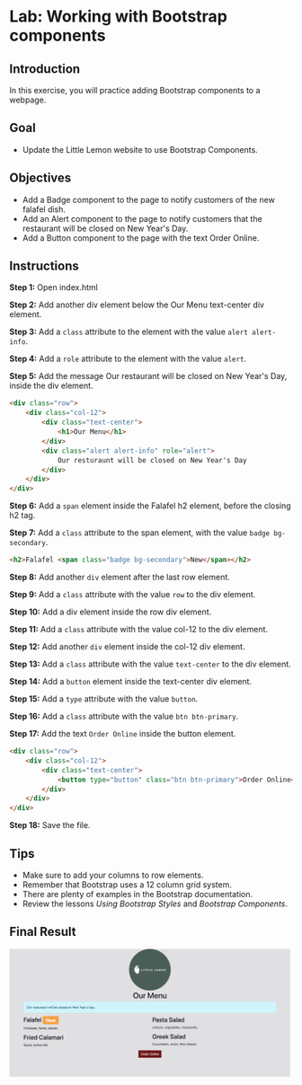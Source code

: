 # Lab: Working with Bootstrap components

## Introduction

In this exercise, you will practice adding Bootstrap components to a webpage.

## Goal

- Update the Little Lemon website to use Bootstrap Components.

## Objectives

- Add a Badge component to the page to notify customers of the new falafel dish.
- Add an Alert component to the page to notify customers that the restaurant will be closed on New Year's Day.
- Add a Button component to the page with the text Order Online.

## Instructions

**Step 1:** Open index.html

**Step 2:** Add another div element below the Our Menu text-center div element.

**Step 3:** Add a `class` attribute to the element with the value `alert alert-info`.

**Step 4:** Add a `role` attribute to the element with the value `alert`.

**Step 5:** Add the message Our restaurant will be closed on New Year's Day, inside the div element.

```html
<div class="row">
    <div class="col-12">
        <div class="text-center">
            <h1>Our Menu</h1>
        </div>
        <div class="alert alert-info" role="alert">
            Our resturaunt will be closed on New Year's Day
        </div>
    </div>
</div>
```

**Step 6:** Add a `span` element inside the Falafel h2 element, before the closing h2 tag.

**Step 7:** Add a `class` attribute to the span element, with the value `badge bg-secondary`.

```html
<h2>Falafel <span class="badge bg-secondary">New</span></h2>
```

**Step 8:** Add another `div` element after the last row element.

**Step 9:** Add a `class` attribute with the value `row` to the div element.

**Step 10:** Add a div element inside the row div element.

**Step 11:** Add a `class` attribute with the value col-12 to the div element.

**Step 12:** Add another `div` element inside the col-12 div element.

**Step 13:** Add a `class` attribute with the value `text-center` to the div element.

**Step 14:** Add a `button` element inside the text-center div element.

**Step 15:** Add a `type` attribute with the value `button`.

**Step 16:** Add a `class` attribute with the value `btn btn-primary`.

**Step 17:** Add the text `Order Online` inside the button element.

```html
<div class="row">
    <div class="col-12">
        <div class="text-center">
            <button type="button" class="btn btn-primary">Order Online</button>
        </div>
    </div>
</div>
```

**Step 18:** Save the file.

## Tips

- Make sure to add your columns to row elements.
- Remember that Bootstrap uses a 12 column grid system.
- There are plenty of examples in the Bootstrap documentation.
- Review the lessons _Using Bootstrap Styles_ and _Bootstrap Components_.

## Final Result

<img src="./result.png" width=500>